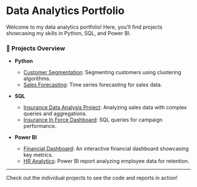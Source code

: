 # Data Analytics Portfolio

Welcome to my data analytics portfolio! Here, you'll find projects showcasing my skills in Python, SQL, and Power BI.

### 📁 Projects Overview

- **Python**
  - [Customer Segmentation](Python/Customer_Segmentation/README.md): Segmenting customers using clustering algorithms.
  - [Sales Forecasting](Python/Sales_Forecasting/README.md): Time series forecasting for sales data.

- **SQL**
  - [Insurance Data Analysis Project](SQL/Insurance%20Events%20and%20Comments%20for%20Lender/README.md): Analyzing sales data with complex queries and aggregations.
  - [Insurance In Force Dashboard](SQL/Insurance%20in%20Force%20analysis/README.md): SQL queries for campaign performance.

- **Power BI**
  - [Financial Dashboard](PowerBI/Financial_Report/README.md): An interactive financial dashboard showcasing key metrics.
  - [HR Analytics](PowerBI/HR_Analytics/README.md): Power BI report analyzing employee data for retention.

---

Check out the individual projects to see the code and reports in action!
